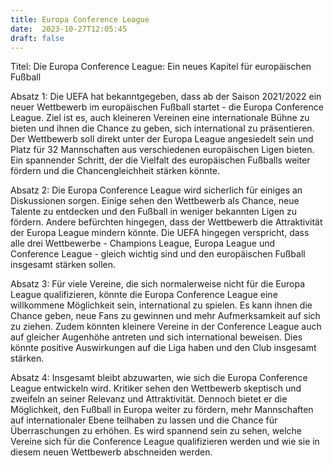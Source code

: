```yaml
---
title: Europa Conference League
date:  2023-10-27T12:05:45
draft: false
---
```


Titel: Die Europa Conference League: Ein neues Kapitel für europäischen Fußball

Absatz 1:
Die UEFA hat bekanntgegeben, dass ab der Saison 2021/2022 ein neuer Wettbewerb im europäischen Fußball startet - die Europa Conference League. Ziel ist es, auch kleineren Vereinen eine internationale Bühne zu bieten und ihnen die Chance zu geben, sich international zu präsentieren. Der Wettbewerb soll direkt unter der Europa League angesiedelt sein und Platz für 32 Mannschaften aus verschiedenen europäischen Ligen bieten. Ein spannender Schritt, der die Vielfalt des europäischen Fußballs weiter fördern und die Chancengleichheit stärken könnte.

Absatz 2:
Die Europa Conference League wird sicherlich für einiges an Diskussionen sorgen. Einige sehen den Wettbewerb als Chance, neue Talente zu entdecken und den Fußball in weniger bekannten Ligen zu fördern. Andere befürchten hingegen, dass der Wettbewerb die Attraktivität der Europa League mindern könnte. Die UEFA hingegen verspricht, dass alle drei Wettbewerbe - Champions League, Europa League und Conference League - gleich wichtig sind und den europäischen Fußball insgesamt stärken sollen.

Absatz 3:
Für viele Vereine, die sich normalerweise nicht für die Europa League qualifizieren, könnte die Europa Conference League eine willkommene Möglichkeit sein, international zu spielen. Es kann ihnen die Chance geben, neue Fans zu gewinnen und mehr Aufmerksamkeit auf sich zu ziehen. Zudem könnten kleinere Vereine in der Conference League auch auf gleicher Augenhöhe antreten und sich international beweisen. Dies könnte positive Auswirkungen auf die Liga haben und den Club insgesamt stärken.

Absatz 4:
Insgesamt bleibt abzuwarten, wie sich die Europa Conference League entwickeln wird. Kritiker sehen den Wettbewerb skeptisch und zweifeln an seiner Relevanz und Attraktivität. Dennoch bietet er die Möglichkeit, den Fußball in Europa weiter zu fördern, mehr Mannschaften auf internationaler Ebene teilhaben zu lassen und die Chance für Überraschungen zu erhöhen. Es wird spannend sein zu sehen, welche Vereine sich für die Conference League qualifizieren werden und wie sie in diesem neuen Wettbewerb abschneiden werden.